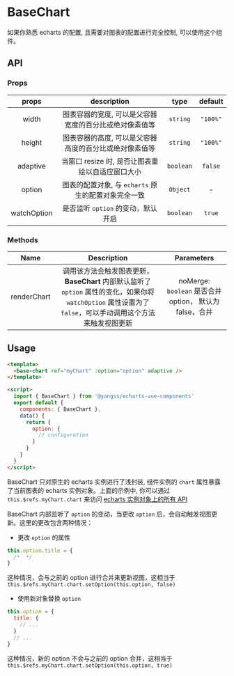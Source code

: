 # BaseChart

如果你熟悉 echarts 的配置, 且需要对图表的配置进行完全控制, 可以使用这个组件。

## API

### Props

|    props    |                      description                       |   type    | default  |
| :---------: | :----------------------------------------------------: | :-------: | :------: |
|    width    | 图表容器的宽度, 可以是父容器宽度的百分比或绝对像素值等 | `string`  | `"100%"` |
|   height    | 图表容器的高度, 可以是父容器高度的百分比或绝对像素值等 | `string`  | `"100%"` |
|  adaptive   |    当窗口 resize 时, 是否让图表重绘以自适应窗口大小    | `boolean` | `false`  |
|   option    |  图表的配置对象, 与 `echarts` 原生的配置对象完全一致   | `Object`  |    -     |
| watchOption |           是否监听 `option` 的变动，默认开启           | `boolean` |  `true`  |

### Methods

|    Name     |                                                                         Description                                                                         |                       Parameters                        |
| :---------: | :---------------------------------------------------------------------------------------------------------------------------------------------------------: | :-----------------------------------------------------: |
| renderChart | 调用该方法会触发图表更新，**BaseChart** 内部默认监听了 `option` 属性的变化，如果你将 `watchOption` 属性设置为了 `false`，可以手动调用这个方法来触发视图更新 | noMerge: `boolean` 是否合并 option， 默认为 false，合并 |

## Usage

```html
<template>
  <base-chart ref="myChart" :option="option" adaptive />
</template>

<script>
  import { BaseChart } from '@yangss/echarts-vue-components'
  export default {
    components: { BaseChart },
    data() {
      return {
        option: {
          // configuration
        }
      }
    }
  }
</script>
```

BaseChart 只对原生的 echarts 实例进行了浅封装, 组件实例的 `chart` 属性暴露了当前图表的 echarts 实例对象。上面的示例中, 你可以通过 `this.$refs.myChart.chart` 来访问 [echarts 实例对象上的所有 API](https://www.echartsjs.com/zh/api.html#echartsInstance)

BaseChart 内部监听了 `option` 的变动，当更改 `option` 后，会自动触发视图更新。这里的更改包含两种情况：

- 更改 `option` 的属性

```js
this.option.title = {
  /*  */
}
```

这种情况，会与之前的 option 进行合并来更新视图，这相当于 `this.$refs.myChart.chart.setOption(this.option, false)`

- 使用新对象替换 `option`

```js
this.option = {
  title: {
    // ...
  }
  // ...
}
```

这种情况，新的 option 不会与之前的 option 合并，这相当于 `this.$refs.myChart.chart.setOption(this.option, true)`
